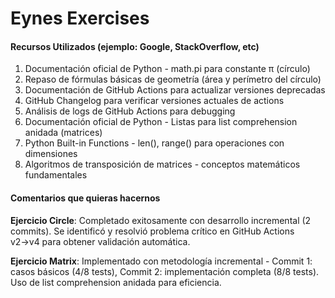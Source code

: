 # Eynes Exercises

#### Recursos Utilizados (ejemplo: Google, StackOverflow, etc)
1. Documentación oficial de Python - math.pi para constante π (círculo)
2. Repaso de fórmulas básicas de geometría (área y perímetro del círculo)
3. Documentación de GitHub Actions para actualizar versiones deprecadas
4. GitHub Changelog para verificar versiones actuales de actions
5. Análisis de logs de GitHub Actions para debugging
6. Documentación oficial de Python - Listas para list comprehension anidada (matrices)
7. Python Built-in Functions - len(), range() para operaciones con dimensiones
8. Algoritmos de transposición de matrices - conceptos matemáticos fundamentales

#### Comentarios que quieras hacernos
**Ejercicio Circle**: Completado exitosamente con desarrollo incremental (2 commits). Se identificó y resolvió problema crítico en GitHub Actions v2→v4 para obtener validación automática.

**Ejercicio Matrix**: Implementado con metodología incremental - Commit 1: casos básicos (4/8 tests), Commit 2: implementación completa (8/8 tests). Uso de list comprehension anidada para eficiencia.
